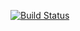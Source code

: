 [![Build Status](https://travis-ci.org/harmittaa/LukeApp.svg?branch=master)](https://travis-ci.org/harmittaa/LukeApp)